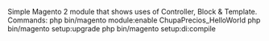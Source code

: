 Simple Magento 2 module that shows uses of Controller, Block & Template.
Commands: 
php bin/magento module:enable ChupaPrecios_HelloWorld
php bin/magento setup:upgrade
php bin/magento setup:di:compile
